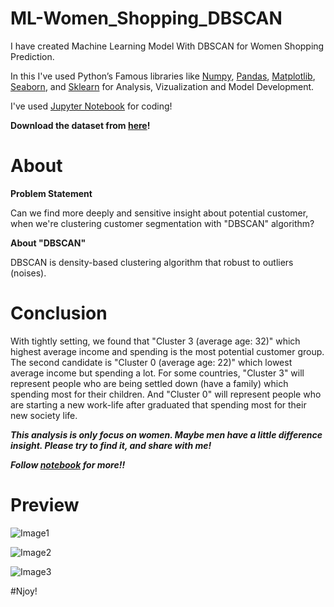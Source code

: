 # ML-Women_Shopping_DBSCAN

I have created Machine Learning Model With DBSCAN for Women Shopping Prediction.

In this I've used Python’s Famous libraries like [Numpy](), [Pandas](), [Matplotlib](), [Seaborn](), and [Sklearn]() for Analysis, Vizualization and Model Development.

I've used [Jupyter Notebook]() for coding!

**Download the dataset from [here]()!**

# About

**Problem Statement**

Can we find more deeply and sensitive insight about potential customer, when we're clustering customer segmentation with "DBSCAN" algorithm?

**About "DBSCAN"**

DBSCAN is density-based clustering algorithm that robust to outliers (noises).

# Conclusion

With tightly setting, we found that "Cluster 3 (average age: 32)" which highest average income and spending is the most potential customer group. The second candidate is "Cluster 0 (average age: 22)" which lowest average income but spending a lot. For some countries, "Cluster 3" will represent people who are being settled down (have a family) which spending most for their children. And "Cluster 0" will represent people who are starting a new work-life after graduated that spending most for their new society life.

***This analysis is only focus on women. Maybe men have a little difference insight. Please try to find it, and share with me!***


***Follow [notebook]() for more!!***

# Preview

![Image1]()

![Image2]()

![Image3]()


#Njoy!
